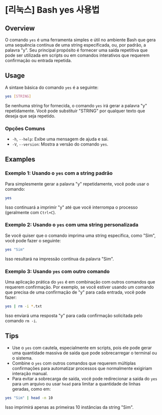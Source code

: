 # [리눅스] Bash yes 사용법

## Overview
O comando `yes` é uma ferramenta simples e útil no ambiente Bash que gera uma sequência contínua de uma string especificada, ou, por padrão, a palavra "y". Seu principal propósito é fornecer uma saída repetitiva que pode ser utilizada em scripts ou em comandos interativos que requerem confirmação ou entrada repetida.

## Usage
A sintaxe básica do comando `yes` é a seguinte:

```bash
yes [STRING]
```

Se nenhuma string for fornecida, o comando `yes` irá gerar a palavra "y" repetidamente. Você pode substituir "STRING" por qualquer texto que deseja que seja repetido.

### Opções Comuns
- `-h`, `--help`: Exibe uma mensagem de ajuda e sai.
- `-V`, `--version`: Mostra a versão do comando `yes`.

## Examples
### Exemplo 1: Usando o `yes` com a string padrão
Para simplesmente gerar a palavra "y" repetidamente, você pode usar o comando:

```bash
yes
```

Isso continuará a imprimir "y" até que você interrompa o processo (geralmente com `Ctrl+C`).

### Exemplo 2: Usando o `yes` com uma string personalizada
Se você quiser que o comando imprima uma string específica, como "Sim", você pode fazer o seguinte:

```bash
yes "Sim"
```

Isso resultará na impressão contínua da palavra "Sim".

### Exemplo 3: Usando `yes` com outro comando
Uma aplicação prática do `yes` é em combinação com outros comandos que requerem confirmação. Por exemplo, se você estiver usando um comando que precisa de uma confirmação de "y" para cada entrada, você pode fazer:

```bash
yes | rm -i *.txt
```

Isso enviará uma resposta "y" para cada confirmação solicitada pelo comando `rm -i`.

## Tips
- Use o `yes` com cautela, especialmente em scripts, pois ele pode gerar uma quantidade massiva de saída que pode sobrecarregar o terminal ou o sistema.
- Combine o `yes` com outros comandos que requerem múltiplas confirmações para automatizar processos que normalmente exigiriam interação manual.
- Para evitar a sobrecarga de saída, você pode redirecionar a saída do `yes` para um arquivo ou usar `head` para limitar a quantidade de linhas geradas, como em:

```bash
yes "Sim" | head -n 10
```

Isso imprimirá apenas as primeiras 10 instâncias da string "Sim".